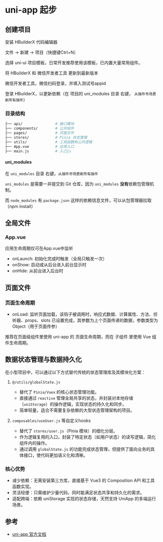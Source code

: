 # uni-app 起步

## 创建项目

安装 HBuilderX 代码编辑器

文件 -> 新建 -> 项目（快捷键Ctrl+N）

选择 uni-ui 项目模板，日常开发推荐使用该模板，已内置大量常用组件。

将 HBuilderX 和 微信开发者工具 更新到最新版本

微信开发者工具，微信扫码登录，并填入测试号appid

登录 HBuilderX，以更新依赖（在 项目的 uni_modules 目录 右键， `从插件市场更新所有插件`）

### 目录结构

```sh
├── api/               # 接口模块
├── components/        # 公共组件
├── pages/             # 页面文件
├── stores/            # Pinia 状态管理
├── utils/             # 工具函数和公共逻辑
├── App.vue            # 应用入口
├── main.js            # 入口js
```

#### uni_modules

在 `uni_modules` 目录 右键，`从插件市场更新所有插件`

`uni_modules` 是需要一并提交到 Git 仓库，因为 `uni_modules` **没有**依赖包管理机制。

而 `node_modules` 有 `package.json` 这样的依赖信息文件，可以从包管理器拉取（npm install）

## 全局文件

### App.vue

应用生命周期仅可在App.vue中监听

- onLaunch: 初始化完成时触发（全局只触发一次）
- onShow: 启动或从后台进入前台显示时
- onHide: 从前台进入后台时

## 页面文件

### 页面生命周期

- onLoad:
  监听页面加载，该钩子被调用时，响应式数据、计算属性、方法、侦听器、props、slots 已设置完成，其参数为上个页面传递的数据，参数类型为 Object（用于页面传参）

推荐在页面级组件里使用 uni-app 的 页面生命周期，而在 子组件 里使用 Vue 组件生命周期。

## 数据状态管理与数据持久化

在小型项目中，可以通过以下方式替代传统的状态管理库及其模块化方案：

1. `@/utils/globalState.js`

   - 替代了 `Pinia/Vuex` 的核心状态管理功能。
   - 直接通过 `reactive` 管理全局共享的状态，并封装对本地存储（`uniStorage`）的操作逻辑，实现状态的持久化和同步。
   - 简单轻量，适合不需要复杂依赖的大型状态管理架构的项目。

2. `composables/useUser.js` 等自定义hooks

   - 替代了 `stores/user.js`（Pinia 模块）的细化分层。
   - 作为逻辑复用的入口，封装了特定状态（如用户状态）的读写逻辑，简化组件内的操作。
   - 通过调用 `globalState.js` 的功能完成状态管理，但提供了面向业务的具体接口，使代码更加语义化和清晰。

### 核心优势

- 减少依赖：无需安装第三方库，直接基于 Vue3 的 Composition API 和工具函数实现。
- 灵活轻便：只需维护少量代码，同时能满足状态共享和持久化的需求。
- 适配跨端：依赖 uniStorage 实现的状态存储，天然支持 UniApp 的多端运行场景。

## 参考

- [uni-app 官方文档](https://uniapp.dcloud.net.cn/)